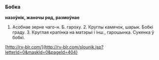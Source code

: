 ### Бобка
**назоўнік, жаночы род, размоўнае**

1. Асобнае зерне чаго-н. Б. гароху. 2. Круглы камячок, шарык. Бобкі граду. 3. Круглая крапінка на матэрыі і інш., гарошынка. Сукенка ў бобкі.

<a rel="author">[http://rv-blr.com/](http://rv-blr.com/slounik.jsp?letterId=0&maskId=0&pageId=404)</a>
